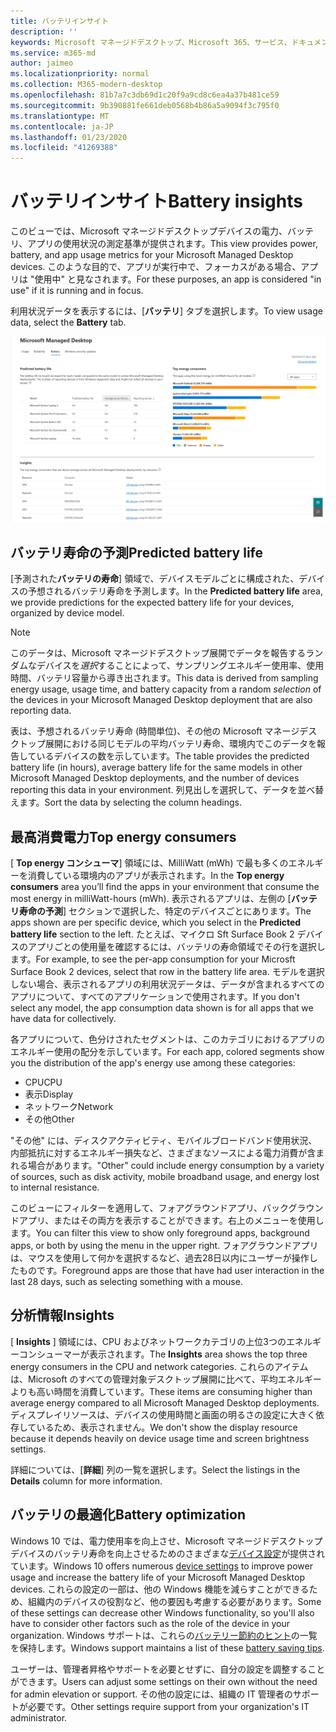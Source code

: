 ```yaml
---
title: バッテリインサイト
description: ''
keywords: Microsoft マネージドデスクトップ、Microsoft 365、サービス、ドキュメント
ms.service: m365-md
author: jaimeo
ms.localizationpriority: normal
ms.collection: M365-modern-desktop
ms.openlocfilehash: 81b7a7c3db69d1c20f9a9cd8c6ea4a37b481ce59
ms.sourcegitcommit: 9b390881fe661deb0568b4b86a5a9094f3c795f0
ms.translationtype: MT
ms.contentlocale: ja-JP
ms.lasthandoff: 01/23/2020
ms.locfileid: "41269388"
---
```

# <a name="battery-insights"></a><span data-ttu-id="de87d-103">バッテリインサイト</span><span class="sxs-lookup"><span data-stu-id="de87d-103">Battery insights</span></span>
<span data-ttu-id="de87d-104">このビューでは、Microsoft マネージドデスクトップデバイスの電力、バッテリ、アプリの使用状況の測定基準が提供されます。</span><span class="sxs-lookup"><span data-stu-id="de87d-104">This view provides power, battery, and app usage metrics for your Microsoft Managed Desktop devices.</span></span> <span data-ttu-id="de87d-105">このような目的で、アプリが実行中で、フォーカスがある場合、アプリは "使用中" と見なされます。</span><span class="sxs-lookup"><span data-stu-id="de87d-105">For these purposes, an app is considered "in use" if it is running and in focus.</span></span>

<span data-ttu-id="de87d-106">利用状況データを表示するには、[**バッテリ**] タブを選択します。</span><span class="sxs-lookup"><span data-stu-id="de87d-106">To view usage data, select the **Battery** tab.</span></span>

![バッテリウィンドウ: 左上にあるデバイスごとのバッテリの寿命、右上のエネルギー消費者 (アプリごと) は、下にある insights の表で予測されます。](images/insights_battery.png)

## <a name="predicted-battery-life"></a><span data-ttu-id="de87d-109">バッテリ寿命の予測</span><span class="sxs-lookup"><span data-stu-id="de87d-109">Predicted battery life</span></span>

<span data-ttu-id="de87d-110">[予測された**バッテリの寿命**] 領域で、デバイスモデルごとに構成された、デバイスの予想されるバッテリ寿命を予測します。</span><span class="sxs-lookup"><span data-stu-id="de87d-110">In the **Predicted battery life** area, we provide predictions for the expected battery life for your devices, organized by device model.</span></span>

> [!NOTE]
> <span data-ttu-id="de87d-111">このデータは、Microsoft マネージドデスクトップ展開でデータを報告するランダムなデバイスを<em>選択</em>することによって、サンプリングエネルギー使用率、使用時間、バッテリ容量から導き出されます。</span><span class="sxs-lookup"><span data-stu-id="de87d-111">This data is derived from sampling energy usage, usage time, and battery capacity from a random <em>selection</em> of the devices in your Microsoft Managed Desktop deployment that are also reporting data.</span></span>

<span data-ttu-id="de87d-112">表は、予想されるバッテリ寿命 (時間単位)、その他の Microsoft マネージデスクトップ展開における同じモデルの平均バッテリ寿命、環境内でこのデータを報告しているデバイスの数を示しています。</span><span class="sxs-lookup"><span data-stu-id="de87d-112">The table provides the predicted battery life (in hours), average battery life for the same models in other Microsoft Managed Desktop deployments, and the number of devices reporting this data in your environment.</span></span> <span data-ttu-id="de87d-113">列見出しを選択して、データを並べ替えます。</span><span class="sxs-lookup"><span data-stu-id="de87d-113">Sort the data by selecting the column headings.</span></span>



## <a name="top-energy-consumers"></a><span data-ttu-id="de87d-114">最高消費電力</span><span class="sxs-lookup"><span data-stu-id="de87d-114">Top energy consumers</span></span>

<span data-ttu-id="de87d-115">[ **Top energy コンシューマ**] 領域には、MilliWatt (mWh) で最も多くのエネルギーを消費している環境内のアプリが表示されます。</span><span class="sxs-lookup"><span data-stu-id="de87d-115">In the **Top energy consumers** area you’ll find the apps in your environment that consume the most energy in milliWatt-hours (mWh).</span></span> <span data-ttu-id="de87d-116">表示されるアプリは、左側の [**バッテリ寿命の予測**] セクションで選択した、特定のデバイスごとにあります。</span><span class="sxs-lookup"><span data-stu-id="de87d-116">The apps shown are per specific device, which you select in the **Predicted battery life** section to the left.</span></span> <span data-ttu-id="de87d-117">たとえば、マイクロ Sft Surface Book 2 デバイスのアプリごとの使用量を確認するには、バッテリの寿命領域でその行を選択します。</span><span class="sxs-lookup"><span data-stu-id="de87d-117">For example, to see the per-app consumption for your Microsft Surface Book 2 devices, select that row in the battery life area.</span></span> <span data-ttu-id="de87d-118">モデルを選択しない場合、表示されるアプリの利用状況データは、データが含まれるすべてのアプリについて、すべてのアプリケーションで使用されます。</span><span class="sxs-lookup"><span data-stu-id="de87d-118">If you don't select any model, the app consumption data shown is for all apps that we have data for collectively.</span></span>

 <span data-ttu-id="de87d-119">各アプリについて、色分けされたセグメントは、このカテゴリにおけるアプリのエネルギー使用の配分を示しています。</span><span class="sxs-lookup"><span data-stu-id="de87d-119">For each app, colored segments show you the distribution of the app's energy use among these categories:</span></span>

- <span data-ttu-id="de87d-120">CPU</span><span class="sxs-lookup"><span data-stu-id="de87d-120">CPU</span></span>
- <span data-ttu-id="de87d-121">表示</span><span class="sxs-lookup"><span data-stu-id="de87d-121">Display</span></span>
- <span data-ttu-id="de87d-122">ネットワーク</span><span class="sxs-lookup"><span data-stu-id="de87d-122">Network</span></span>
- <span data-ttu-id="de87d-123">その他</span><span class="sxs-lookup"><span data-stu-id="de87d-123">Other</span></span>

<span data-ttu-id="de87d-124">"その他" には、ディスクアクティビティ、モバイルブロードバンド使用状況、内部抵抗に対するエネルギー損失など、さまざまなソースによる電力消費が含まれる場合があります。</span><span class="sxs-lookup"><span data-stu-id="de87d-124">"Other" could include energy consumption by a variety of sources, such as disk activity, mobile broadband usage, and energy lost to internal resistance.</span></span> 

<span data-ttu-id="de87d-125">このビューにフィルターを適用して、フォアグラウンドアプリ、バックグラウンドアプリ、またはその両方を表示することができます。右上のメニューを使用します。</span><span class="sxs-lookup"><span data-stu-id="de87d-125">You can filter this view to show only foreground apps, background apps, or both by using the menu in the upper right.</span></span> <span data-ttu-id="de87d-126">フォアグラウンドアプリは、マウスを使用して何かを選択するなど、過去28日以内にユーザーが操作したものです。</span><span class="sxs-lookup"><span data-stu-id="de87d-126">Foreground apps are those that have had user interaction in the last 28 days, such as selecting something with a mouse.</span></span>

## <a name="insights"></a><span data-ttu-id="de87d-127">分析情報</span><span class="sxs-lookup"><span data-stu-id="de87d-127">Insights</span></span>

<span data-ttu-id="de87d-128">[ **Insights** ] 領域には、CPU およびネットワークカテゴリの上位3つのエネルギーコンシューマーが表示されます。</span><span class="sxs-lookup"><span data-stu-id="de87d-128">The **Insights** area shows the top three energy consumers in the CPU and network categories.</span></span> <span data-ttu-id="de87d-129">これらのアイテムは、Microsoft のすべての管理対象デスクトップ展開に比べて、平均エネルギーよりも高い時間を消費しています。</span><span class="sxs-lookup"><span data-stu-id="de87d-129">These items are consuming higher than average energy compared to all Microsoft Managed Desktop deployments.</span></span> <span data-ttu-id="de87d-130">ディスプレイリソースは、デバイスの使用時間と画面の明るさの設定に大きく依存しているため、表示されません。</span><span class="sxs-lookup"><span data-stu-id="de87d-130">We don't show the display resource because it depends heavily on device usage time and screen brightness settings.</span></span> 

<span data-ttu-id="de87d-131">詳細については、[**詳細**] 列の一覧を選択します。</span><span class="sxs-lookup"><span data-stu-id="de87d-131">Select the listings in the **Details** column for more information.</span></span>

## <a name="battery-optimization"></a><span data-ttu-id="de87d-132">バッテリの最適化</span><span class="sxs-lookup"><span data-stu-id="de87d-132">Battery optimization</span></span>

<span data-ttu-id="de87d-133">Windows 10 では、電力使用率を向上させ、Microsoft マネージドデスクトップデバイスのバッテリ寿命を向上させるためのさまざまな[デバイス設定](https://support.microsoft.com/help/20443/windows-10-battery-saving-tips)が提供されています。</span><span class="sxs-lookup"><span data-stu-id="de87d-133">Windows 10 offers numerous [device settings](https://support.microsoft.com/help/20443/windows-10-battery-saving-tips) to improve power usage and increase the battery life of your Microsoft Managed Desktop devices.</span></span> <span data-ttu-id="de87d-134">これらの設定の一部は、他の Windows 機能を減らすことができるため、組織内のデバイスの役割など、他の要因も考慮する必要があります。</span><span class="sxs-lookup"><span data-stu-id="de87d-134">Some of these settings can decrease other Windows functionality, so you'll also have to consider other factors such as the role of the device in your organization.</span></span> <span data-ttu-id="de87d-135">Windows サポートは、これらの[バッテリー節約のヒント](https://support.microsoft.com/help/20443/windows-10-battery-saving-tips)の一覧を保持します。</span><span class="sxs-lookup"><span data-stu-id="de87d-135">Windows support maintains a list of these [battery saving tips](https://support.microsoft.com/help/20443/windows-10-battery-saving-tips).</span></span>

<span data-ttu-id="de87d-136">ユーザーは、管理者昇格やサポートを必要とせずに、自分の設定を調整することができます。</span><span class="sxs-lookup"><span data-stu-id="de87d-136">Users can adjust some settings on their own without the need for admin elevation or support.</span></span> <span data-ttu-id="de87d-137">その他の設定には、組織の IT 管理者のサポートが必要です。</span><span class="sxs-lookup"><span data-stu-id="de87d-137">Other settings require support from your organization's IT administrator.</span></span>
